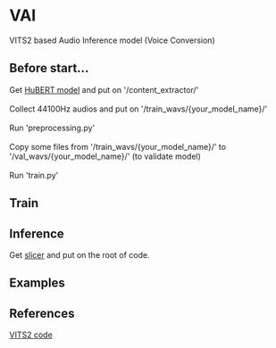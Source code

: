 # VAI
VITS2 based Audio Inference model (Voice Conversion)

## Before start...
Get [HuBERT model](https://github.com/bshall/hubert/releases/download/v0.1/hubert-soft-0d54a1f4.pt) and put on '/content_extractor/'<br><br>
Collect 44100Hz audios and put on '/train_wavs/{your_model_name}/'<br><br>
Run 'preprocessing.py'<br><br>
Copy some files from '/train_wavs/{your_model_name}/' to '/val_wavs/{your_model_name}/' (to validate model)<br><br>
Run 'train.py'<br>

## Train

## Inference
Get [slicer](https://github.com/prophesier/diff-svc/blob/main/infer_tools/slicer.py) and put on the root of code.

## Examples

## References
[VITS2 code](https://github.com/p0p4k/vits2_pytorch)
